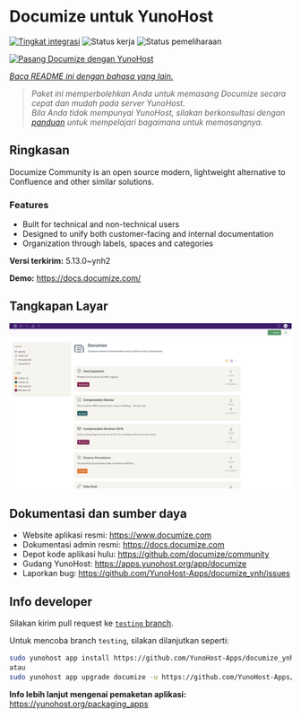 <!--
N.B.: README ini dibuat secara otomatis oleh <https://github.com/YunoHost/apps/tree/master/tools/readme_generator>
Ini TIDAK boleh diedit dengan tangan.
-->

# Documize untuk YunoHost

[![Tingkat integrasi](https://apps.yunohost.org/badge/integration/documize)](https://ci-apps.yunohost.org/ci/apps/documize/)
![Status kerja](https://apps.yunohost.org/badge/state/documize)
![Status pemeliharaan](https://apps.yunohost.org/badge/maintained/documize)

[![Pasang Documize dengan YunoHost](https://install-app.yunohost.org/install-with-yunohost.svg)](https://install-app.yunohost.org/?app=documize)

*[Baca README ini dengan bahasa yang lain.](./ALL_README.md)*

> *Paket ini memperbolehkan Anda untuk memasang Documize secara cepat dan mudah pada server YunoHost.*  
> *Bila Anda tidak mempunyai YunoHost, silakan berkonsultasi dengan [panduan](https://yunohost.org/install) untuk mempelajari bagaimana untuk memasangnya.*

## Ringkasan

Documize Community is an open source modern, lightweight alternative to Confluence and other similar solutions.

### Features

- Built for technical and non-technical users
- Designed to unify both customer-facing and internal documentation
- Organization through labels, spaces and categories

**Versi terkirim:** 5.13.0~ynh2

**Demo:** <https://docs.documize.com/>

## Tangkapan Layar

![Tangkapan Layar pada Documize](./doc/screenshots/screenshot.png)

## Dokumentasi dan sumber daya

- Website aplikasi resmi: <https://www.documize.com>
- Dokumentasi admin resmi: <https://docs.documize.com>
- Depot kode aplikasi hulu: <https://github.com/documize/community>
- Gudang YunoHost: <https://apps.yunohost.org/app/documize>
- Laporkan bug: <https://github.com/YunoHost-Apps/documize_ynh/issues>

## Info developer

Silakan kirim pull request ke [`testing` branch](https://github.com/YunoHost-Apps/documize_ynh/tree/testing).

Untuk mencoba branch `testing`, silakan dilanjutkan seperti:

```bash
sudo yunohost app install https://github.com/YunoHost-Apps/documize_ynh/tree/testing --debug
atau
sudo yunohost app upgrade documize -u https://github.com/YunoHost-Apps/documize_ynh/tree/testing --debug
```

**Info lebih lanjut mengenai pemaketan aplikasi:** <https://yunohost.org/packaging_apps>
